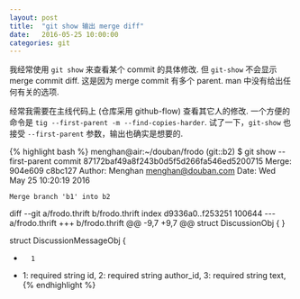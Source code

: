```yaml
---
layout: post
title:  "git show 输出 merge diff"
date:   2016-05-25 10:00:00
categories: git
---
```


我经常使用 `git show` 来查看某个 commit 的具体修改. 但 `git-show` 不会显示 merge commit diff.
这是因为 merge commit 有多个 parent. man 中没有给出任何有关的选项.

经常我需要在主线代码上 (仓库采用 github-flow) 查看其它人的修改.
一个方便的命令是 `tig --first-parent -m --find-copies-harder`.
试了一下，`git-show` 也接受 `--first-parent` 参数，输出也确实是想要的.

{% highlight bash %}
menghan@air:~/douban/frodo (git::b2) $ git show --first-parent
commit 87172baf49a8f243b0d5f5d266fa546ed5200715
Merge: 904e609 c8bc127
Author: Menghan <menghan@douban.com>
Date:   Wed May 25 10:20:19 2016

    Merge branch 'b1' into b2

diff --git a/frodo.thrift b/frodo.thrift
index d9336a0..f253251 100644
--- a/frodo.thrift
+++ b/frodo.thrift
@@ -9,7 +9,7 @@ struct DiscussionObj {
 }

 struct DiscussionMessageObj {
-       1
+
     1: required string id,
     2: required string author_id,
     3: required string text,
{% endhighlight %}
